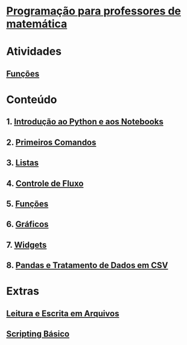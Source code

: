 # [Programação para professores de matemática](content/pt_br/Programação%20para%20professores%20de%20matemática.ipynb)

# Atividades

## [Funções](activities/pt_br/Funções.ipynb)

# Conteúdo

## 1. [Introdução ao Python e aos Notebooks](content/pt_br/Notebook%2001%20-%20Introdução%20ao%20Python%20e%20aos%20Notebooks.ipynb)

## 2. [Primeiros Comandos](content/pt_br/Notebook%2002%20-%20Primeiros%20comandos.ipynb)

## 3. [Listas](content/pt_br/Notebook%2003%20-%20Listas.ipynb)

## 4. [Controle de Fluxo](content/pt_br/Notebook%2004%20-Controle%20de%20%Fluxo%de%Execução.ipynb)

## 5. [Funções](content/pt_br/Notebook%2005%20-Funções.ipynb)

## 6. [Gráficos](content/pt_br/Notebook%2006%20-Gráficos.ipynb)

## 7. [Widgets](content/pt_br/Notebook%2007%20-Widgets.ipynb)

## 8. [Pandas e Tratamento de Dados em CSV](content/pt_br/Notebook%2008%20-Pandas%20e%20CSV%20Básico.ipynb)

# Extras

## [Leitura e Escrita em Arquivos](content/pt_br/Notebook%20Extra-Leitura%20e%20Escrita%20em%Arquivos.ipynb)

## [Scripting Básico](content/pt_br/Notebook%20Extra-Scripting%20Básico.ipynb)
